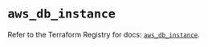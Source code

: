 # `aws_db_instance`

Refer to the Terraform Registry for docs: [`aws_db_instance`](https://registry.terraform.io/providers/hashicorp/aws/6.13.0/docs/resources/db_instance).
